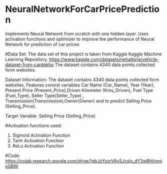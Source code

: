 # NeuralNetworkForCarPricePrediction
Implements Neural Network from scratch with one hidden layer. Uses activation functions and optimizer to improve the performance of Neural Network for prediction of car prices

#Data Set: 
The data set of this project is  taken from Kaggle 
Kaggle Machine Learning Repository. https://www.kaggle.com/datasets/nehalbirla/vehicle-dataset-from-cardekho
The dataset contains 4340 data points collected form websites.

Dataset Information: The dataset contains 4340 data points collected form websites, Features consist variables Car Name (Car_Name), Year (Year), Present Price (Present_Price),Driven Kilometer (Kms_Driven), Fuel Type (Fuel_Type), Seller Type(Seller_Type) , Transmission(Transmission),Owner(Owner) and to predict Selling Price (Selling_Price).

Target Variable: Selling Price (Selling_Price)

#Activation functions used: 
1. Sigmoid Activation Function 
2. Tanh Activation Function
3. ReLu Activation Function


#Code: 
https://colab.research.google.com/drive/1gbJzYszrV6y5JcsIy_dY3wBhVmnjsQBW

